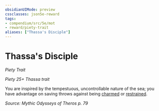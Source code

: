 ```yaml
---
obsidianUIMode: preview
cssclasses: json5e-reward
tags:
- compendium/src/5e/mot
- reward/piety-trait
aliases: ["Thassa's Disciple"]
---
```

# Thassa's Disciple
*Piety Trait*  

*Piety 25+ Thassa trait*

You are inspired by the tempestuous, uncontrollable nature of the sea; you have advantage on saving throws against being [charmed](/2-Mechanics/CLI/rules/conditions.md#charmed) or [restrained](/2-Mechanics/CLI/rules/conditions.md#restrained).

*Source: Mythic Odysseys of Theros p. 79*